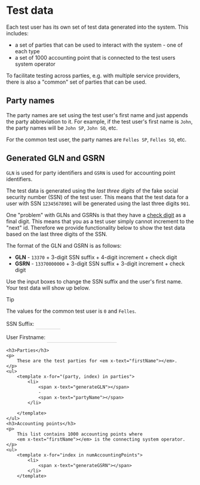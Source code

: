 <!-- markdownlint-disable MD033 MD041 MD013-->
# Test data

Each test user has its own set of test data generated into the system. This includes:

* a set of parties that can be used to interact with the system - one of each type
* a set of 1000 accounting point that is connected to the test users system operator

To facilitate testing across parties, e.g. with multiple service providers,
there is also a "common" set of parties that can be used.

## Party names

The party names are set using the test user's first name and just appends
the party abbreviation to it. For example, if the test user's first name is
`John`, the party names will be `John SP`, `John SO`, etc.

For the common test user, the party names are `Felles SP`, `Felles SO`, etc.

## Generated GLN and GSRN

`GLN` is used for party identifiers and `GSRN` is used for accounting point
identifiers.

The test data is generated using the *last three digits* of the fake social
security number (SSN) of the test user. This means that the test data
for a user with SSN `12345678901` will be generated using the last
three digits `901`.

One "problem" with GLNs and GSRNs is that they have a
[check digit](https://www.gs1.org/services/how-calculate-check-digit-manually)
as a final digit. This means that you as a test user simply cannot increment to
the "next" id. Therefore we provide functionality below to show the test data
based on the last three digits of the SSN.

The format of the GLN and GSRN is as follows:

* **GLN** - `13370` + 3-digit SSN suffix + 4-digit increment + check digit
* **GSRN** - `13370000000` + 3-digit SSN suffix + 3-digit increment + check digit

Use the input boxes to change the SSN suffix and the user's first name.
Your test data will show up below.

> [!TIP]
> The values for the common test user is `0` and `Felles`.
<script type="text/javascript">

    // https://alpinejs.dev/advanced/csp
    document.addEventListener('alpine:init', () => {
        Alpine.data('testdatainfo', () => {
            return {
                suffix: 0,
                firstName: 'Felles',
                parties: ['BRP','EU','ES','MO','SO','SP','TP','FISO'],
                numAccountingPoints: 1000,
                calculateCheckDigit(code) {
                    const sum = code.split('')
                        .reverse()
                        .map((n, i) => n * (i % 2 ? 1 : 3))
                        .reduce((sum, n) => sum + n, 0)

                    const roundedUp = Math.ceil(sum / 10) * 10;

                    const checkDigit = roundedUp - sum;

                    return checkDigit;
                },
                generateGLN() {
                    var index = this.$data.index;
                    const base = '13370' + this.suffix.toString().padStart(3, '0') + index.toString().padStart(4, '0');
                    return base + this.calculateCheckDigit(base);
                },
                generateGSRN() {
                    var index = this.$data.index - 1;
                    const base = '13370000000' + this.suffix.toString().padStart(3, '0') + index.toString().padStart(3, '0');
                    return base + this.calculateCheckDigit(base);
                },
                setFirstName(event) {
                    this.firstName = event.target.value;
                },
                setSuffix(event) {
                    this.suffix = event.target.value;
                },
                partyName() {
                    var party = this.$data.party;
                    return this.firstName + ' ' + party;
                }
            }
        })
    })
</script>
<div id="testdata-gen" x-data="testdatainfo">
    <style type="text/css">
        #testdata-gen input{
            background: transparent;
            border: none;
            border-bottom: solid 1px #ccc;
            padding: 5px;
            transition: padding 0.4s;
        }
        #testdata-gen .input-box {
            margin-bottom: 10px;
        }
    </style>
    <div class="input-box">
        <label for="suffix">SSN Suffix:</label>
        <input id="suffix" type="number" :value="suffix" @input="setSuffix" min="0" max="999" />
    </div>
    <div class="input-box">
        <label for="firstName">User Firstname:</label>
        <input id="firstName" type="text" :value="firstName" @input="setFirstName" pattern="[A-Za-z]+" />
    </div>

    <h3>Parties</h3>
    <p>
        These are the test parties for <em x-text="firstName"></em>.
    </p>
    <ul>
        <template x-for="(party, index) in parties">
            <li>
                <span x-text="generateGLN"></span>
                -
                <span x-text="partyName"></span>
            </li>

        </template>
    </ul>
    <h3>Accounting points</h3>
    <p>
        This list contains 1000 accounting points where
        <em x-text="firstName"></em> is the connecting system operator.
    </p>
    <ul>
        <template x-for="index in numAccountingPoints">
            <li>
                <span x-text="generateGSRN"></span>
            </li>
        </template>
</div>
<script src="https://cdn.jsdelivr.net/npm/@alpinejs/csp@3/dist/cdn.min.js"></script>
